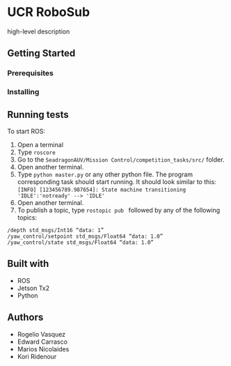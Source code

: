 # UCR RoboSub

high-level description

## Getting Started



### Prerequisites


### Installing


## Running tests

To start ROS: 
1. Open a terminal
2. Type `roscore`
3. Go to the `SeadragonAUV/Mission Control/competition_tasks/src/` folder.
4. Open another terminal.
5. Type `python master.py` or any other python file. The program corresponding task should start running. It should look similar to this:
`[INFO] [123456789.987654]: State machine transitioning 'IDLE':'notready' --> 'IDLE'`
6. Open another terminal.
7. To publish a topic, type `rostopic pub ` followed by any of the following topics:
```
/depth std_msgs/Int16 “data: 1”
/yaw_control/setpoint std_msgs/Float64 “data: 1.0”
/yaw_control/state std_msgs/Float64 “data: 1.0”
```


## Built with

* ROS
* Jetson Tx2
* Python

## Authors

* Rogelio Vasquez
* Edward Carrasco
* Marios Nicolaides
* Kori Ridenour